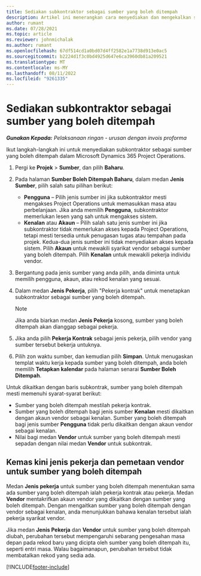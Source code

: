 ```yaml
---
title: Sediakan subkontraktor sebagai sumber yang boleh ditempah
description: Artikel ini menerangkan cara menyediakan dan mengekalkan sumber subkontraktor yang dicipta daripada pengguna dan kenalan dalam sistem, supaya ia boleh dikaitkan dengan subkontrak dalam Microsoft Dynamics 365 Project Operations.
author: rumant
ms.date: 07/28/2021
ms.topic: article
ms.reviewer: johnmichalak
ms.author: rumant
ms.openlocfilehash: 67df514cd1a0bd07d4ff2582e1a7738d913e0ac5
ms.sourcegitcommit: b2224d1f3c0bd4925d647e6ca3960db81a209521
ms.translationtype: MT
ms.contentlocale: ms-MY
ms.lasthandoff: 08/11/2022
ms.locfileid: "9261335"
---
```

# <a name="set-up-subcontractors-as-bookable-resources"></a>Sediakan subkontraktor sebagai sumber yang boleh ditempah

_**Gunakan Kepada:** Pelaksanaan ringan - urusan dengan invois proforma_

Ikut langkah-langkah ini untuk menyediakan subkontraktor sebagai sumber yang boleh ditempah dalam Microsoft Dynamics 365 Project Operations.

1. Pergi ke **Projek** \> **Sumber**, dan pilih **Baharu**.
2. Pada halaman **Sumber Boleh Ditempah Baharu**, dalam medan **Jenis Sumber**, pilih salah satu pilihan berikut:

    - **Pengguna** – Pilih jenis sumber ini jika subkontraktor mesti mengakses Project Operations untuk memasukkan masa atau perbelanjaan. Jika anda memilih **Pengguna**, subkontraktor memerlukan lesen yang sah untuk mengakses sistem.
    - **Kenalan** atau **Akaun** – Pilih salah satu jenis sumber ini jika subkontraktor tidak memerlukan akses kepada Project Operations, tetapi mesti tersedia untuk penugasan tugas atau tempahan pada projek. Kedua-dua jenis sumber ini tidak menyediakan akses kepada sistem. Pilih **Akaun** untuk mewakili syarikat vendor sebagai sumber yang boleh ditempah. Pilih **Kenalan** untuk mewakili pekerja individu vendor.

3. Bergantung pada jenis sumber yang anda pilih, anda diminta untuk memilih pengguna, akaun, atau rekod kenalan yang sesuai.
4. Dalam medan **Jenis Pekerja**, pilih "Pekerja kontrak" untuk menetapkan subkontraktor sebagai sumber yang boleh ditempah.

    > [!NOTE]
    > Jika anda biarkan medan **Jenis Pekerja** kosong, sumber yang boleh ditempah akan dianggap sebagai pekerja.

5. Jika anda pilih **Pekerja Kontrak** sebagai jenis pekerja, pilih vendor yang sumber tersebut bekerja untuknya.
6. Pilih zon waktu sumber, dan kemudian pilih **Simpan**. Untuk menugaskan templat waktu kerja kepada sumber yang boleh ditempah, anda boleh memilih **Tetapkan kalendar** pada halaman senarai **Sumber Boleh Ditempah**.

Untuk dikaitkan dengan baris subkontrak, sumber yang boleh ditempah mesti memenuhi syarat-syarat berikut:

- Sumber yang boleh ditempah mestilah pekerja kontrak.
- Sumber yang boleh ditempah bagi jenis sumber **Kenalan** mesti dikaitkan dengan akaun vendor sebagai kenalan. Sumber yang boleh ditempah bagi jenis sumber **Pengguna** tidak perlu dikaitkan dengan akaun vendor sebagai kenalan.
- Nilai bagi medan **Vendor** untuk sumber yang boleh ditempah mesti sepadan dengan nilai medan **Vendor** untuk subkontrak.

## <a name="update-the-type-of-worker-and-vendor-mapping-for-bookable-resources"></a>Kemas kini jenis pekerja dan pemetaan vendor untuk sumber yang boleh ditempah

Medan **Jenis pekerja** untuk sumber yang boleh ditempah menentukan sama ada sumber yang boleh ditempah ialah pekerja kontrak atau pekerja. Medan **Vendor** mentakrifkan akaun vendor yang dikaitkan dengan sumber yang boleh ditempah. Dengan mengaitkan sumber yang boleh ditempah dengan vendor sebagai kenalan, anda menunjukkan bahawa kenalan tersebut ialah pekerja syarikat vendor.

Jika medan **Jenis Pekerja** dan **Vendor** untuk sumber yang boleh ditempah diubah, perubahan tersebut mempengaruhi sebarang pengesahan masa depan pada rekod baru yang dicipta oleh sumber yang boleh ditempah itu, seperti entri masa. Walau bagaimanapun, perubahan tersebut tidak membatalkan rekod yang sedia ada.

[!INCLUDE[footer-include](../../includes/footer-banner.md)]
